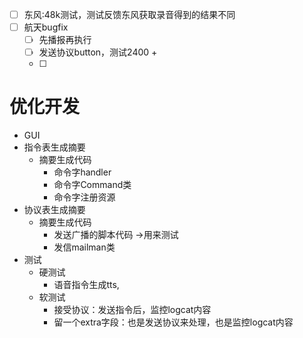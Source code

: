 - [ ] 东风:48k测试，测试反馈东风获取录音得到的结果不同
- [ ] 航天bugfix
  - [ ] 先播报再执行
  - [ ] 发送协议button，测试2400 +
  - [ ] 





# 优化开发

- GUI
- 指令表生成摘要
  - 摘要生成代码
    - 命令字handler
    - 命令字Command类
    - 命令字注册资源
- 协议表生成摘要
  - 摘要生成代码
    - 发送广播的脚本代码 ->用来测试
    - 发信mailman类
- 测试
  - 硬测试
    - 语音指令生成tts,
  - 软测试
    - 接受协议：发送指令后，监控logcat内容
    - 留一个extra字段：也是发送协议来处理，也是监控logcat内容